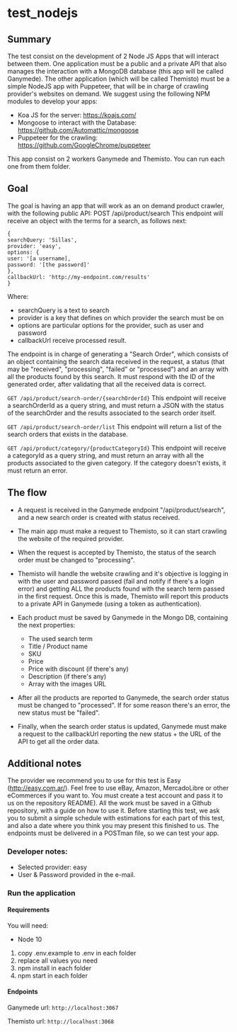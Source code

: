 # test_nodejs

## Summary

The test consist on the development of 2 Node JS Apps that will interact between them. One
application must be a public and a private API that also manages the interaction with a
MongoDB database (this app will be called Ganymede). The other application (which will be
called Themisto) must be a simple NodeJS app with Puppeteer, that will be in charge of
crawling provider's websites on demand.
We suggest using the following NPM modules to develop your apps:
- Koa JS for the server: https://koajs.com/
- Mongoose to interact with the Database: https://github.com/Automattic/mongoose
- Puppeteer for the crawling: https://github.com/GoogleChrome/puppeteer

This app consist on 2 workers Ganymede and Themisto.
You can run each one from them folder.

## Goal
The goal is having an app that will work as an on demand product crawler, with the following
public API:
POST /api/product/search
This endpoint will receive an object with the terms for a search, as follows next:
``` 
{
searchQuery: 'Sillas',
provider: 'easy',
options: {
user: '[a username],
password: '[the password]'
},
callbackUrl: 'http://my-endpoint.com/results'
} 
```
Where:
- searchQuery​ is a text to search
- provider​ is a key that defines on which provider the search must be on
- options​ are particular options for the provider, such as user and password
- callbackUrl​ receive processed result.

The endpoint is in charge of generating a "Search Order", which consists of an object containing
the search data received in the request, a status (that may be "received", "processing", "failed"
or "processed") and an array with all the products found by this search.
It must respond with the ID of the generated order, after validating that all the received data is
correct.

``` GET /api/product/search-order/{searchOrderId} ```
This endpoint will receive a searchOrderId as a query string, and must return a JSON with the
status of the searchOrder and the results associated to the search order itself.

``` GET /api/product/search-order/list ```
This endpoint will return a list of the search orders that exists in the database.

``` GET /api/product/category/{productCategoryId} ```
This endpoint will receive a categoryId as a query string, and must return an array with all the
products associated to the given category. If the category doesn't exists, it must return an error.

## The flow
- A request is received in the Ganymede endpoint "/api/product/search", and a new search
order is created with status received. 
- The main app must make a request to Themisto, so it can start crawling the website of the required provider. 
- When the request is accepted by Themisto, the status of the search order must be changed to "processing".
- Themisto will handle the website crawling and it's objective is logging in with the user and
password passed (fail and notify if there's a login error) and getting ALL the products found with
the search term passed in the first request. Once this is made, Themisto will report this products
to a private API in Ganymede (using a token as authentication).

- Each product must be saved by Ganymede in the Mongo DB, containing the next properties:
  - The used search term
  - Title / Product name
  - SKU
  - Price
  - Price with discount (if there's any)
  - Description (if there's any)
  - Array with the images URL

- After all the products are reported to Ganymede, the search order status must be changed to
"processed". If for some reason there's an error, the new status must be "failed".
- Finally, when the search order status is updated, Ganymede must make a request to the
callbackUrl reporting the new status + the URL of the API to get all the order data.

## Additional notes
The provider we recommend you to use for this test is Easy (http://easy.com.ar/). Feel free to
use eBay, Amazon, MercadoLibre or other eCommerces if you want to. You must create a test
account and pass it to us on the repository README).
All the work must be saved in a Github repository, with a guide on how to use it. Before
starting this test, we ask you to submit a simple schedule with estimations for each part
of this test, and also a date where you think you may present this finished to us.
The endpoints must be delivered in a POSTman file, so we can test your app.

### Developer notes:

- Selected provider: easy
- User & Password provided in the e-mail.

### Run the application

#### Requirements
You will need:
- Node 10

1) copy .env.example to .env in each folder
2) replace all values you need
3) npm install in each folder
4) npm start in each folder

#### Endpoints


Ganymede url: ``` http://localhost:3067 ```

Themisto url: ``` http://localhost:3068 ```
